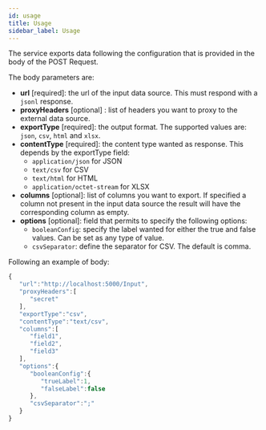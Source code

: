 ```yaml
---
id: usage
title: Usage
sidebar_label: Usage
---
```

The service exports data following the configuration that is provided in the body of the POST Request.

The body parameters are:
* **url** [required]: the url of the input data source. This must respond with a `jsonl` response.
* **proxyHeaders** [optional] : list of headers you want to proxy to the external data source.
* **exportType** [required]: the output format.
The supported values are: `json`, `csv`, `html` and `xlsx`.
* **contentType** [required]: the content type wanted as response. This depends by the exportType field:
  * `application/json` for JSON
  * `text/csv` for CSV
  * `text/html` for HTML
  * `application/octet-stream` for XLSX
* **columns** [optional]: list of columns you want to export. If specified a column not present in the input data source the result will have the corresponding column as empty.
* **options** [optional]: field that permits to specify the following options:
  * `booleanConfig`: specify the label wanted for either the true and false values. Can be set as any type of value.
  * `csvSeparator`: define the separator for CSV. The default is comma.

Following an example of body:
```javascript
{
   "url":"http://localhost:5000/Input",
   "proxyHeaders":[
      "secret"
   ],
   "exportType":"csv",
   "contentType":"text/csv",
   "columns":[
      "field1",
      "field2",
      "field3"
   ],
   "options":{
      "booleanConfig":{
         "trueLabel":1,
         "falseLabel":false
      },
      "csvSeparator":";"
   }
}
```
